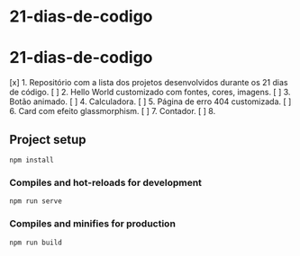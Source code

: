 # 21-dias-de-codigo

# 21-dias-de-codigo

[x] 1. Repositório com a lista dos projetos desenvolvidos durante os 21 dias de código.
[ ] 2. Hello World customizado com fontes, cores, imagens.
[ ] 3. Botão animado.
[ ] 4. Calculadora.
[ ] 5. Página de erro 404 customizada.
[ ] 6. Card com efeito glassmorphism.
[ ] 7. Contador.
[ ] 8. 
## Project setup
```
npm install
```

### Compiles and hot-reloads for development
```
npm run serve
```

### Compiles and minifies for production
```
npm run build
```